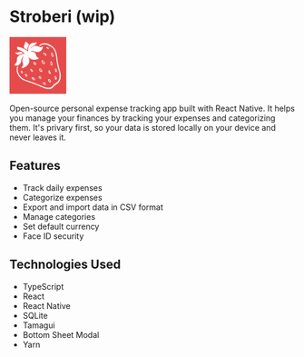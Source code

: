 # Stroberi (wip)
<img src="./assets/images/icon.png" alt="drawing" width="100"/>

Open-source personal expense tracking app built with React Native. It helps you manage your finances by tracking your expenses and categorizing them.
It's privary first, so your data is stored locally on your device and never leaves it.
## Features

- Track daily expenses
- Categorize expenses
- Export and import data in CSV format
- Manage categories
- Set default currency
- Face ID security

## Technologies Used

- TypeScript
- React
- React Native
- SQLite
- Tamagui
- Bottom Sheet Modal
- Yarn
